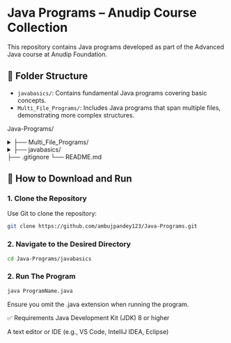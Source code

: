 # Java Programs – Anudip Course Collection

This repository contains Java programs developed as part of the Advanced Java course at Anudip Foundation.

## 📂 Folder Structure

- `javabasics/`: Contains fundamental Java programs covering basic concepts.
- `Multi_File_Programs/`: Includes Java programs that span multiple files, demonstrating more complex structures.

 
Java-Programs/
<details>
<summary>├── Multi_File_Programs/ </summary>
```bash
│ ├── EmployImp.java
│ ├── Employee.java
│ ├── Student.java
│ └── StudentImp.java
```
</details>
<details>
<summary>├── javabasics/ </summary>
```bash
│ ├── AreaOfShape.java
│ ├── Grade.java
│ ├── HelloWorld.java
│ ├── LargestInThree.java
│ ├── Main.java
│ ├── MovieRating.java
│ ├── PalindromeNumber.java
│ ├── PositiveNumAndEvenOdd.java
│ ├── PrimeNumberCheck.java
│ ├── Switch.java
│ ├── TrafficLightMessage.java
│ ├── VolumeOfShape.java
│ ├── fibonaciseries.java
│ └── sumofdigit.java
```
</details>
├── .gitignore
└── README.md
 
## 🚀 How to Download and Run

### 1. Clone the Repository

Use Git to clone the repository:

```bash
git clone https://github.com/ambujpandey123/Java-Programs.git
```
### 2. Navigate to the Desired Directory

```bash
cd Java-Programs/javabasics
```

### 2. Run The Program

```bash
java ProgramName.java
```

Ensure you omit the .java extension when running the program.

✅ Requirements
Java Development Kit (JDK) 8 or higher

A text editor or IDE (e.g., VS Code, IntelliJ IDEA, Eclipse)



